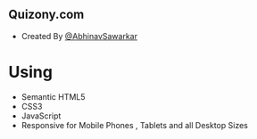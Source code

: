 ## Quizony.com

- Created By [@AbhinavSawarkar](https://linkedin.com/in/abhinav-sawarkar-890a15144/)

# Using

- Semantic HTML5
- CSS3
- JavaScript
- Responsive for Mobile Phones , Tablets and all Desktop Sizes
